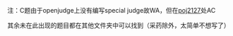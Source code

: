 注：C题由于openjudge上没有编写special judge故WA，但在[poj2127](http://poj.org/problem?id=2127)处AC

其余未在此出现的题目都在其他文件夹中可以找到（采药除外，太简单不想写了）
